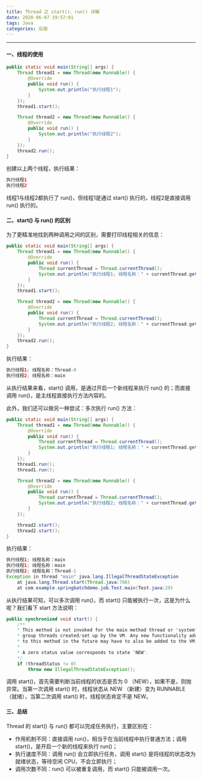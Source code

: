 ```yaml
---
title: Thread 之 start()、run() 详解
date: 2020-06-07 19:57:01
tags: Java
categories: 后端
---
```


-----

#### 一、线程的使用

```java
public static void main(String[] args) {
    Thread thread1 = new Thread(new Runnable() {
        @Override
        public void run() {
            System.out.println("执行线程1");
        }
    });
    thread1.start();

    Thread thread2 = new Thread(new Runnable() {
        @Override
        public void run() {
            System.out.println("执行线程2");
        }
    });
    thread2.run();
}
```

创建以上两个线程，执行结果：

```java
执行线程1
执行线程2
```

线程1与线程2都执行了 run()，但线程1是通过 start() 执行的，线程2是直接调用 run() 执行的。

#### 二、start() 与 run() 的区别

为了更精准地找到两种调用之间的区别，需要打印线程相关的信息：

```java
public static void main(String[] args) {
    Thread thread1 = new Thread(new Runnable() {
        @Override
        public void run() {
            Thread currentThread = Thread.currentThread();
            System.out.println("执行线程1; 线程名称：" + currentThread.getName());
        }
    });
    thread1.start();

    Thread thread2 = new Thread(new Runnable() {
        @Override
        public void run() {
            Thread currentThread = Thread.currentThread();
            System.out.println("执行线程2; 线程名称：" + currentThread.getName());
        }
    });
    thread2.run();
}
```

执行结果：

```java
执行线程1; 线程名称：Thread-0
执行线程2; 线程名称：main
```

从执行结果来看，start() 调用，是通过开启一个新线程来执行 run() 的；而直接调用 run()，是主线程直接执行方法内容的。

此外，我们还可以做另一种尝试：多次执行 run() 方法：

```java
public static void main(String[] args) {
    Thread thread1 = new Thread(new Runnable() {
        @Override
        public void run() {
            Thread currentThread = Thread.currentThread();
            System.out.println("执行线程1; 线程名称：" + currentThread.getName());
        }
    });
    thread1.run();
    thread1.run();

    Thread thread2 = new Thread(new Runnable() {
        @Override
        public void run() {
            Thread currentThread = Thread.currentThread();
            System.out.println("执行线程2; 线程名称：" + currentThread.getName());
        }
    });

    thread2.start();
    thread2.start();
}
```

执行结果：

```java
执行线程1; 线程名称：main
执行线程1; 线程名称：main
执行线程2; 线程名称：Thread-1
Exception in thread "main" java.lang.IllegalThreadStateException
	at java.lang.Thread.start(Thread.java:708)
	at com.example.springbatchdemo.job.Test.main(Test.java:29)
```

从执行结果可知，可以多次调用 run()，而 start() 只能被执行一次，这是为什么呢？我们看下 start 方法说明：

```java
public synchronized void start() {
    /**
    * This method is not invoked for the main method thread or "system"
    * group threads created/set up by the VM. Any new functionality added
    * to this method in the future may have to also be added to the VM.
    *
    * A zero status value corresponds to state "NEW".
    */
    if (threadStatus != 0)
        throw new IllegalThreadStateException();
```

调用 start()，首先需要判断当前线程的状态是否为 0 （NEW），如果不是，则抛异常。当第一次调用 start() 时，线程状态从 NEW （新建）变为 RUNNABLE（就绪），当第二次调用 start() 时，线程状态肯定不是 NEW。

#### 三、总结

Thread 的 start() 与 run() 都可以完成任务执行，主要区别在：

* 作用机制不同：直接调用 run()，相当于在当前线程中执行普通方法；调用 start()，是开启一个新的线程来执行 run()；
* 执行速度不同：调用 run() 会立即执行任务，调用 start() 是将线程的状态改为就绪状态，等待空闲 CPU，不会立即执行；
* 调用次数不同：run() 可以被重复调用，而 start() 只能被调用一次。
